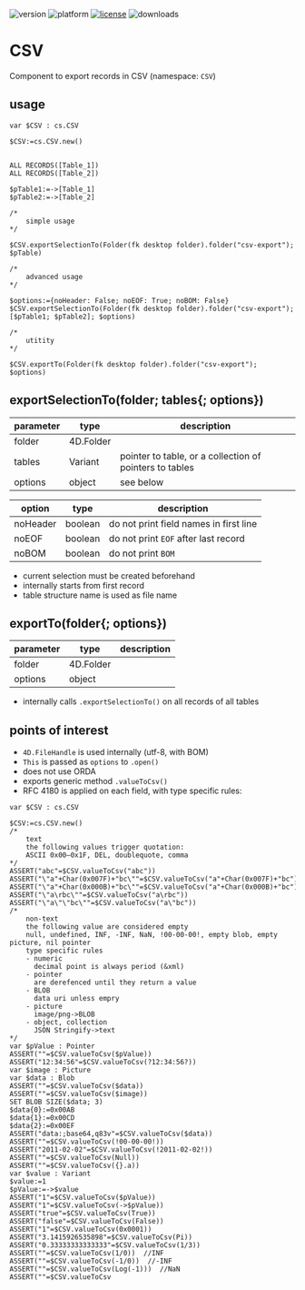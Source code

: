 ![version](https://img.shields.io/badge/version-20%2B-E23089)
![platform](https://img.shields.io/static/v1?label=platform&message=mac-intel%20|%20mac-arm%20|%20win-64&color=blue)
[![license](https://img.shields.io/github/license/miyako/CSV)](LICENSE)
![downloads](https://img.shields.io/github/downloads/miyako/CSV/total)

# CSV
Component to export records in CSV (namespace: `CSV`)

## usage

```4d
var $CSV : cs.CSV

$CSV:=cs.CSV.new()


ALL RECORDS([Table_1])
ALL RECORDS([Table_2])

$pTable1:=->[Table_1]
$pTable2:=->[Table_2]

/*
	simple usage
*/

$CSV.exportSelectionTo(Folder(fk desktop folder).folder("csv-export"); $pTable)

/*
	advanced usage
*/

$options:={noHeader: False; noEOF: True; noBOM: False}
$CSV.exportSelectionTo(Folder(fk desktop folder).folder("csv-export"); [$pTable1; $pTable2]; $options)

/*
	utitity 
*/

$CSV.exportTo(Folder(fk desktop folder).folder("csv-export"); $options)
```

## exportSelectionTo(folder; tables{; options})

|parameter|type|description|
|-|-|-|
|folder|4D.Folder||
|tables|Variant|pointer to table, or a collection of pointers to tables|
|options|object|see below|

|option|type|description|
|-|-|-|
|noHeader|boolean|do not print field names in first line |
|noEOF|boolean|do not print `EOF` after last record|
|noBOM|boolean|do not print `BOM`|

* current selection must be created beforehand
* internally starts from first record
* table structure name is used as file name

## exportTo(folder{; options})

|parameter|type|description|
|-|-|-|
|folder|4D.Folder||
|options|object||

* internally calls `.exportSelectionTo()` on all records of all tables

## points of interest

* `4D.FileHandle` is used internally (utf-8, with BOM)
* `This` is passed as `options` to `.open()`
* does not use ORDA
* exports generic method `.valueToCsv()`
* RFC 4180 is applied on each field, with type specific rules:

```4d
var $CSV : cs.CSV

$CSV:=cs.CSV.new()
/*
	text
	the following values trigger quotation:
	ASCII 0x00–0x1F, DEL, doublequote, comma
*/
ASSERT("abc"=$CSV.valueToCsv("abc"))
ASSERT("\"a"+Char(0x007F)+"bc\""=$CSV.valueToCsv("a"+Char(0x007F)+"bc"))
ASSERT("\"a"+Char(0x000B)+"bc\""=$CSV.valueToCsv("a"+Char(0x000B)+"bc"))
ASSERT("\"a\rbc\""=$CSV.valueToCsv("a\rbc"))
ASSERT("\"a\"\"bc\""=$CSV.valueToCsv("a\"bc"))
/*
	non-text
	the following value are considered empty
	null, undefined, INF, -INF, NaN, !00-00-00!, empty blob, empty picture, nil pointer
	type specific rules
	- numeric
	  decimal point is always period (&xml)
	- pointer
	  are derefenced until they return a value
	- BLOB
	  data uri unless empry
	- picture
	  image/png->BLOB
	- object, collection
	  JSON Stringify->text
*/
var $pValue : Pointer
ASSERT(""=$CSV.valueToCsv($pValue))
ASSERT("12:34:56"=$CSV.valueToCsv(?12:34:56?))
var $image : Picture
var $data : Blob
ASSERT(""=$CSV.valueToCsv($data))
ASSERT(""=$CSV.valueToCsv($image))
SET BLOB SIZE($data; 3)
$data{0}:=0x00AB
$data{1}:=0x00CD
$data{2}:=0x00EF
ASSERT("data:;base64,q83v"=$CSV.valueToCsv($data))
ASSERT(""=$CSV.valueToCsv(!00-00-00!))
ASSERT("2011-02-02"=$CSV.valueToCsv(!2011-02-02!))
ASSERT(""=$CSV.valueToCsv(Null))
ASSERT(""=$CSV.valueToCsv({}.a))
var $value : Variant
$value:=1
$pValue:=->$value
ASSERT("1"=$CSV.valueToCsv($pValue))
ASSERT("1"=$CSV.valueToCsv(->$pValue))
ASSERT("true"=$CSV.valueToCsv(True))
ASSERT("false"=$CSV.valueToCsv(False))
ASSERT("1"=$CSV.valueToCsv(0x0001))
ASSERT("3.1415926535898"=$CSV.valueToCsv(Pi))
ASSERT("0.33333333333333"=$CSV.valueToCsv(1/3))
ASSERT(""=$CSV.valueToCsv(1/0))  //INF
ASSERT(""=$CSV.valueToCsv(-1/0))  //-INF
ASSERT(""=$CSV.valueToCsv(Log(-1)))  //NaN
ASSERT(""=$CSV.valueToCsv
```
